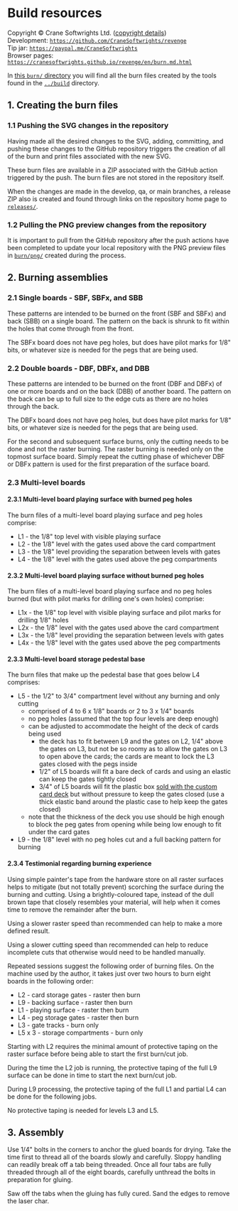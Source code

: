 # Build resources

Copyright © Crane Softwrights Ltd. ([copyright details](../LICENSE))  
Development: [`https://github.com/CraneSoftwrights/revenge`](https://github.com/CraneSoftwrights/revenge)  
Tip jar: [`https://paypal.me/CraneSoftwrights`](https://paypal.me/CraneSoftwrights)  
Browser pages: [`https://cranesoftwrights.github.io/revenge/en/burn.md.html`](https://cranesoftwrights.github.io/revenge/en/burn.md.html)  

In [this `burn/` directory](../burn) you will find all the burn files created by the tools found in the [`../build`](build.md) directory.

## 1. Creating the burn files

### 1.1 Pushing the SVG changes in the repository

Having made all the desired changes to the SVG, adding, committing, and pushing these changes to the GitHub repository triggers the creation of all of the burn and print files associated with the new SVG.

These burn files are available in a ZIP associated with the GitHub action triggered by the push. The burn files are not stored in the repository itself.

When the changes are made in the develop, qa, or main branches, a release ZIP also is created and found through links on the repository home page to [`releases/`](../releases).

### 1.2 Pulling the PNG preview changes from the repository

It is important to pull from the GitHub repository after the push actions have been completed to update your local repository with the PNG preview files in [`burn/png/`](../burn/png) created during the process.

## 2. Burning assemblies

### 2.1 Single boards - SBF, SBFx, and SBB

These patterns are intended to be burned on the front (SBF and SBFx) and back (SBB) on a single board. The pattern on the back is shrunk to fit within the holes that come through from the front.

The SBFx board does not have peg holes, but does have pilot marks for 1/8" bits, or whatever size is needed for the pegs that are being used.

### 2.2 Double boards - DBF, DBFx, and DBB 

These patterns are intended to be burned on the front (DBF and DBFx) of one or more boards and on the back (DBB) of another board. The pattern on the back can be up to full size to the edge cuts as there are no holes through the back.

The DBFx board does not have peg holes, but does have pilot marks for 1/8" bits, or whatever size is needed for the pegs that are being used.

For the second and subsequent surface burns, only the cutting needs to be done and not the raster burning. The raster burning is needed only on the topmost surface board. Simply repeat the cutting phase of whichever DBF or DBFx pattern is used for the first preparation of the surface board.

### 2.3 Multi-level boards

#### 2.3.1 Multi-level board playing surface with burned peg holes

The burn files of a multi-level board playing surface and peg holes comprise:

- L1 - the 1/8" top level with visible playing surface
- L2 - the 1/8" level with the gates used above the card compartment
- L3 - the 1/8" level providing the separation between levels with gates
- L4 - the 1/8" level with the gates used above the peg compartments

#### 2.3.2 Multi-level board playing surface without burned peg holes

The burn files of a multi-level board playing surface and no peg holes burned (but with pilot marks for drilling one's own holes) comprise:

- L1x - the 1/8" top level with visible playing surface and pilot marks for drilling 1/8" holes
- L2x - the 1/8" level with the gates used above the card compartment
- L3x - the 1/8" level providing the separation between levels with gates
- L4x - the 1/8" level with the gates used above the peg compartments

#### 2.3.3 Multi-level board storage pedestal base

The burn files that make up the pedestal base that goes below L4 comprises:

- L5 - the 1/2" to 3/4" compartment level without any burning and only cutting
  - comprised of 4 to 6 x 1/8" boards or 2 to 3 x 1/4" boards
  - no peg holes (assumed that the top four levels are deep enough)
  - can be adjusted to accommodate the height of the deck of cards being used
    - the deck has to fit between L9 and the gates on L2, 1/4" above the gates on L3, but not be so roomy as to allow the gates on L3 to open above the cards; the cards are meant to lock the L3 gates closed with the pegs inside
    - 1/2" of L5 boards will fit a bare deck of cards and using an elastic can keep the gates tightly closed
    - 3/4" of L5 boards will fit the plastic box [sold with the custom card deck](https://www.makeplayingcards.com/sell/cranesoftwrights) but without pressure to keep the gates closed (use a thick elastic band around the plastic case to help keep the gates closed)
  - note that the thickness of the deck you use should be high enough to block the peg gates from opening while being low enough to fit under the card gates
- L9 - the 1/8" level with no peg holes cut and a full backing pattern for burning

#### 2.3.4 Testimonial regarding burning experience

Using simple painter's tape from the hardware store on all raster surfaces helps to mitigate (but not totally prevent) scorching the surface during the burning and cutting. Using a brightly-coloured tape, instead of the dull brown tape that closely resembles your material, will help when it comes time to remove the remainder after the burn.

Using a slower raster speed than recommended can help to make a more defined result.

Using a slower cutting speed than recommended can help to reduce incomplete cuts that otherwise would need to be handled manually.

Repeated sessions suggest the following order of burning files. On the machine used by the author, it takes just over two hours to burn eight boards in the following order:

 - L2 - card storage gates - raster then burn
 - L9 - backing surface - raster then burn
 - L1 - playing surface - raster then burn
 - L4 - peg storage gates - raster then burn
 - L3 - gate tracks - burn only
 - L5 x 3 - storage compartments - burn only

Starting with L2 requires the minimal amount of protective taping on the raster surface before being able to start the first burn/cut job. 

During the time the L2 job is running, the protective taping of the full L9 surface can be done in time to start the next burn/cut job.

During L9 processing, the protective taping of the full L1 and partial L4 can be done for the following jobs.

No protective taping is needed for levels L3 and L5.

## 3. Assembly

Use 1/4" bolts in the corners to anchor the glued boards for drying. Take the time first to thread all of the boards slowly and carefully. Sloppy handling can readily break off a tab being threaded. Once all four tabs are fully threaded through all of the eight boards, carefully unthread the bolts in preparation for gluing.

Saw off the tabs when the gluing has fully cured. Sand the edges to remove the laser char.
